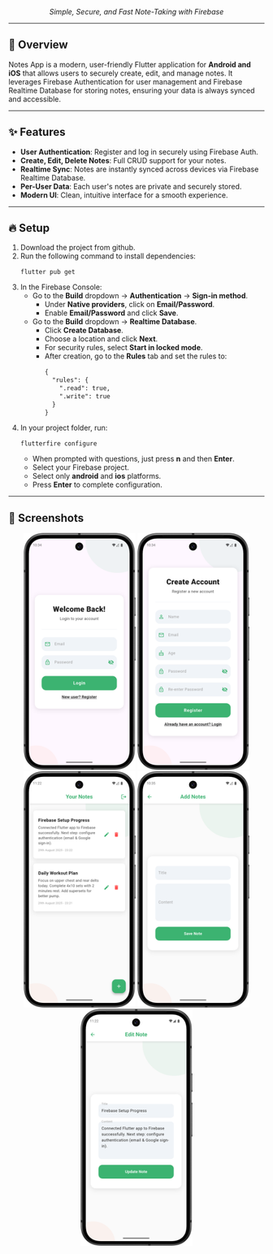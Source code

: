 <p align="center"><em>Simple, Secure, and Fast Note-Taking with Firebase</em></p>

---

## 🚀 Overview

Notes App is a modern, user-friendly Flutter application for **Android and iOS** that allows users to securely create, edit,
and manage notes. It leverages Firebase Authentication for user management and Firebase Realtime
Database for storing notes, ensuring your data is always synced and accessible.

---

## ✨ Features

- **User Authentication**: Register and log in securely using Firebase Auth.
- **Create, Edit, Delete Notes**: Full CRUD support for your notes.
- **Realtime Sync**: Notes are instantly synced across devices via Firebase Realtime Database.
- **Per-User Data**: Each user's notes are private and securely stored.
- **Modern UI**: Clean, intuitive interface for a smooth experience.

---

## 🔥 Setup

1. Download the project from github.
2. Run the following command to install dependencies:
   ```
   flutter pub get
   ```
3. In the Firebase Console:
   - Go to the **Build** dropdown → **Authentication** → **Sign-in method**.
     - Under **Native providers**, click on **Email/Password**.
     - Enable **Email/Password** and click **Save**.
   - Go to the **Build** dropdown → **Realtime Database**.
     - Click **Create Database**.
     - Choose a location and click **Next**.
     - For security rules, select **Start in locked mode**.
     - After creation, go to the **Rules** tab and set the rules to:
       ```
       {
         "rules": {
           ".read": true,
           ".write": true
         }
       }
       ```
4. In your project folder, run:
   ```
   flutterfire configure
   ```
   - When prompted with questions, just press **n** and then **Enter**.
   - Select your Firebase project.
   - Select only **android** and **ios** platforms.
   - Press **Enter** to complete configuration.

---

## 📱 Screenshots

<p align="center">
  <img src="screenshots/Login.png" alt="Login Screen" width="220"/>
  <img src="screenshots/Register.png" alt="Register Screen" width="220"/>
  <img src="screenshots/Notes List.png" alt="Notes List" width="220"/>
  <img src="screenshots/Create Notes.png" alt="Create Note" width="220"/>
  <img src="screenshots/Edit Notes.png" alt="Edit Note" width="220"/>
</p>
